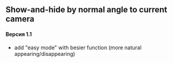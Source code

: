 ## Show-and-hide by normal angle to current camera

#### Версия 1.1
* add "easy mode" with besier function (more natural appearing/disappearing)